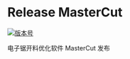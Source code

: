 # Release MasterCut

[![版本号](https://img.shields.io/badge/release-1.1.3.5-blue.svg?style=flat-square)](https://github.com/WangShiSoftware/Release-WSNesting/releases)

电子锯开料优化软件 MasterCut 发布

